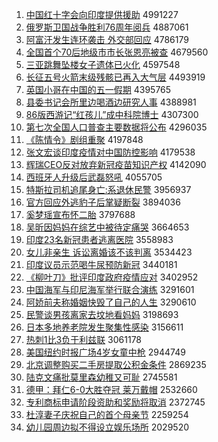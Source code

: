 1. [中国红十字会向印度提供援助](http://www.baidu.com/baidu?cl=3&tn=SE_baiduhomet8_jmjb7mjw&rsv_dl=fyb_top&fr=top1000&wd=%D6%D0%B9%FA%BA%EC%CA%AE%D7%D6%BB%E1%CF%F2%D3%A1%B6%C8%CC%E1%B9%A9%D4%AE%D6%FA) 4991227
1. [俄罗斯卫国战争胜利76周年阅兵](http://www.baidu.com/baidu?cl=3&tn=SE_baiduhomet8_jmjb7mjw&rsv_dl=fyb_top&fr=top1000&wd=%B6%ED%C2%DE%CB%B9%CE%C0%B9%FA%D5%BD%D5%F9%CA%A4%C0%FB76%D6%DC%C4%EA%D4%C4%B1%F8) 4887061
1. [阿富汗发生连环袭击 外交部回应](http://www.baidu.com/baidu?cl=3&tn=SE_baiduhomet8_jmjb7mjw&rsv_dl=fyb_top&fr=top1000&wd=%B0%A2%B8%BB%BA%B9%B7%A2%C9%FA%C1%AC%BB%B7%CF%AE%BB%F7%20%CD%E2%BD%BB%B2%BF%BB%D8%D3%A6) 4786179
1. [全国首个70后地级市市长张恩亮被查](http://www.baidu.com/baidu?cl=3&tn=SE_baiduhomet8_jmjb7mjw&rsv_dl=fyb_top&fr=top1000&wd=%C8%AB%B9%FA%CA%D7%B8%F670%BA%F3%B5%D8%BC%B6%CA%D0%CA%D0%B3%A4%D5%C5%B6%F7%C1%C1%B1%BB%B2%E9) 4679560
1. [三亚跳舞坠楼女子遗体已火化](http://www.baidu.com/baidu?cl=3&tn=SE_baiduhomet8_jmjb7mjw&rsv_dl=fyb_top&fr=top1000&wd=%C8%FD%D1%C7%CC%F8%CE%E8%D7%B9%C2%A5%C5%AE%D7%D3%D2%C5%CC%E5%D2%D1%BB%F0%BB%AF) 4597548
1. [长征五号火箭末级残骸已再入大气层](http://www.baidu.com/baidu?cl=3&tn=SE_baiduhomet8_jmjb7mjw&rsv_dl=fyb_top&fr=top1000&wd=%B3%A4%D5%F7%CE%E5%BA%C5%BB%F0%BC%FD%C4%A9%BC%B6%B2%D0%BA%A1%D2%D1%D4%D9%C8%EB%B4%F3%C6%F8%B2%E3) 4493919
1. [英国小哥在中国的五一假期](http://www.baidu.com/baidu?cl=3&tn=SE_baiduhomet8_jmjb7mjw&rsv_dl=fyb_top&fr=top1000&wd=%D3%A2%B9%FA%D0%A1%B8%E7%D4%DA%D6%D0%B9%FA%B5%C4%CE%E5%D2%BB%BC%D9%C6%DA) 4395765
1. [县委书记会所里边喝酒边研究人事](http://www.baidu.com/baidu?cl=3&tn=SE_baiduhomet8_jmjb7mjw&rsv_dl=fyb_top&fr=top1000&wd=%CF%D8%CE%AF%CA%E9%BC%C7%BB%E1%CB%F9%C0%EF%B1%DF%BA%C8%BE%C6%B1%DF%D1%D0%BE%BF%C8%CB%CA%C2) 4388981
1. [86版西游记“红孩儿”成中科院博士](http://www.baidu.com/baidu?cl=3&tn=SE_baiduhomet8_jmjb7mjw&rsv_dl=fyb_top&fr=top1000&wd=86%B0%E6%CE%F7%D3%CE%BC%C7%A1%B0%BA%EC%BA%A2%B6%F9%A1%B1%B3%C9%D6%D0%BF%C6%D4%BA%B2%A9%CA%BF) 4307300
1. [第七次全国人口普查主要数据将公布](http://www.baidu.com/baidu?cl=3&tn=SE_baiduhomet8_jmjb7mjw&rsv_dl=fyb_top&fr=top1000&wd=%B5%DA%C6%DF%B4%CE%C8%AB%B9%FA%C8%CB%BF%DA%C6%D5%B2%E9%D6%F7%D2%AA%CA%FD%BE%DD%BD%AB%B9%AB%B2%BC) 4296035
1. [《陈情令》剧组重聚](http://www.baidu.com/baidu?cl=3&tn=SE_baiduhomet8_jmjb7mjw&rsv_dl=fyb_top&fr=top1000&wd=%A1%B6%B3%C2%C7%E9%C1%EE%A1%B7%BE%E7%D7%E9%D6%D8%BE%DB) 4197848
1. [张文宏谈印度疫情对中国防控影响](http://www.baidu.com/baidu?cl=3&tn=SE_baiduhomet8_jmjb7mjw&rsv_dl=fyb_top&fr=top1000&wd=%D5%C5%CE%C4%BA%EA%CC%B8%D3%A1%B6%C8%D2%DF%C7%E9%B6%D4%D6%D0%B9%FA%B7%C0%BF%D8%D3%B0%CF%EC) 4179538
1. [辉瑞CEO反对放弃新冠疫苗知识产权](http://www.baidu.com/baidu?cl=3&tn=SE_baiduhomet8_jmjb7mjw&rsv_dl=fyb_top&fr=top1000&wd=%BB%D4%C8%F0CEO%B7%B4%B6%D4%B7%C5%C6%FA%D0%C2%B9%DA%D2%DF%C3%E7%D6%AA%CA%B6%B2%FA%C8%A8) 4142090
1. [西班牙人升级后武磊怒吼](http://www.baidu.com/baidu?cl=3&tn=SE_baiduhomet8_jmjb7mjw&rsv_dl=fyb_top&fr=top1000&wd=%CE%F7%B0%E0%D1%C0%C8%CB%C9%FD%BC%B6%BA%F3%CE%E4%C0%DA%C5%AD%BA%F0) 4055705
1. [特斯拉司机追尾身亡:系退休民警](http://www.baidu.com/baidu?cl=3&tn=SE_baiduhomet8_jmjb7mjw&rsv_dl=fyb_top&fr=top1000&wd=%CC%D8%CB%B9%C0%AD%CB%BE%BB%FA%D7%B7%CE%B2%C9%ED%CD%F6%3A%CF%B5%CD%CB%D0%DD%C3%F1%BE%AF) 3956937
1. [官方回应外逃豹子后掌疑断裂](http://www.baidu.com/baidu?cl=3&tn=SE_baiduhomet8_jmjb7mjw&rsv_dl=fyb_top&fr=top1000&wd=%B9%D9%B7%BD%BB%D8%D3%A6%CD%E2%CC%D3%B1%AA%D7%D3%BA%F3%D5%C6%D2%C9%B6%CF%C1%D1) 3894036
1. [奚梦瑶宣布怀二胎](http://www.baidu.com/baidu?cl=3&tn=SE_baiduhomet8_jmjb7mjw&rsv_dl=fyb_top&fr=top1000&wd=%DE%C9%C3%CE%D1%FE%D0%FB%B2%BC%BB%B3%B6%FE%CC%A5) 3797688
1. [吴昕因妈妈在综艺中被待定痛哭](http://www.baidu.com/baidu?cl=3&tn=SE_baiduhomet8_jmjb7mjw&rsv_dl=fyb_top&fr=top1000&wd=%CE%E2%EA%BF%D2%F2%C2%E8%C2%E8%D4%DA%D7%DB%D2%D5%D6%D0%B1%BB%B4%FD%B6%A8%CD%B4%BF%DE) 3664653
1. [印度23名新冠患者逃离医院](http://www.baidu.com/baidu?cl=3&tn=SE_baiduhomet8_jmjb7mjw&rsv_dl=fyb_top&fr=top1000&wd=%D3%A1%B6%C823%C3%FB%D0%C2%B9%DA%BB%BC%D5%DF%CC%D3%C0%EB%D2%BD%D4%BA) 3558983
1. [女儿非亲生 诉讼离婚该不该判离](http://www.baidu.com/baidu?cl=3&tn=SE_baiduhomet8_jmjb7mjw&rsv_dl=fyb_top&fr=top1000&wd=%C5%AE%B6%F9%B7%C7%C7%D7%C9%FA%20%CB%DF%CB%CF%C0%EB%BB%E9%B8%C3%B2%BB%B8%C3%C5%D0%C0%EB) 3534423
1. [印度议员示范喝牛尿预防新冠](http://www.baidu.com/baidu?cl=3&tn=SE_baiduhomet8_jmjb7mjw&rsv_dl=fyb_top&fr=top1000&wd=%D3%A1%B6%C8%D2%E9%D4%B1%CA%BE%B7%B6%BA%C8%C5%A3%C4%F2%D4%A4%B7%C0%D0%C2%B9%DA) 3440181
1. [《柳叶刀》批评印度政府疫情应对](http://www.baidu.com/baidu?cl=3&tn=SE_baiduhomet8_jmjb7mjw&rsv_dl=fyb_top&fr=top1000&wd=%A1%B6%C1%F8%D2%B6%B5%B6%A1%B7%C5%FA%C6%C0%D3%A1%B6%C8%D5%FE%B8%AE%D2%DF%C7%E9%D3%A6%B6%D4) 3402952
1. [中国海军与印尼海军举行联合演练](http://www.baidu.com/baidu?cl=3&tn=SE_baiduhomet8_jmjb7mjw&rsv_dl=fyb_top&fr=top1000&wd=%D6%D0%B9%FA%BA%A3%BE%FC%D3%EB%D3%A1%C4%E1%BA%A3%BE%FC%BE%D9%D0%D0%C1%AA%BA%CF%D1%DD%C1%B7) 3291601
1. [阿娇前夫称婚姻快毁了自己的人生](http://www.baidu.com/baidu?cl=3&tn=SE_baiduhomet8_jmjb7mjw&rsv_dl=fyb_top&fr=top1000&wd=%B0%A2%BD%BF%C7%B0%B7%F2%B3%C6%BB%E9%D2%F6%BF%EC%BB%D9%C1%CB%D7%D4%BC%BA%B5%C4%C8%CB%C9%FA) 3290610
1. [民警谈男孩离家去坟地看妈妈](http://www.baidu.com/baidu?cl=3&tn=SE_baiduhomet8_jmjb7mjw&rsv_dl=fyb_top&fr=top1000&wd=%C3%F1%BE%AF%CC%B8%C4%D0%BA%A2%C0%EB%BC%D2%C8%A5%B7%D8%B5%D8%BF%B4%C2%E8%C2%E8) 3198693
1. [日本多地养老院发生聚集性感染](http://www.baidu.com/baidu?cl=3&tn=SE_baiduhomet8_jmjb7mjw&rsv_dl=fyb_top&fr=top1000&wd=%C8%D5%B1%BE%B6%E0%B5%D8%D1%F8%C0%CF%D4%BA%B7%A2%C9%FA%BE%DB%BC%AF%D0%D4%B8%D0%C8%BE) 3156611
1. [热刺1比3负于利兹联](http://www.baidu.com/baidu?cl=3&tn=SE_baiduhomet8_jmjb7mjw&rsv_dl=fyb_top&fr=top1000&wd=%C8%C8%B4%CC1%B1%C83%B8%BA%D3%DA%C0%FB%D7%C8%C1%AA) 3061178
1. [美国纽约时报广场4岁女童中枪](http://www.baidu.com/baidu?cl=3&tn=SE_baiduhomet8_jmjb7mjw&rsv_dl=fyb_top&fr=top1000&wd=%C3%C0%B9%FA%C5%A6%D4%BC%CA%B1%B1%A8%B9%E3%B3%A14%CB%EA%C5%AE%CD%AF%D6%D0%C7%B9) 2944749
1. [北京调整购买二手房提取公积金条件](http://www.baidu.com/baidu?cl=3&tn=SE_baiduhomet8_jmjb7mjw&rsv_dl=fyb_top&fr=top1000&wd=%B1%B1%BE%A9%B5%F7%D5%FB%B9%BA%C2%F2%B6%FE%CA%D6%B7%BF%CC%E1%C8%A1%B9%AB%BB%FD%BD%F0%CC%F5%BC%FE) 2869235
1. [陆克文痛批莫里森幼稚又可耻](http://www.baidu.com/baidu?cl=3&tn=SE_baiduhomet8_jmjb7mjw&rsv_dl=fyb_top&fr=top1000&wd=%C2%BD%BF%CB%CE%C4%CD%B4%C5%FA%C4%AA%C0%EF%C9%AD%D3%D7%D6%C9%D3%D6%BF%C9%B3%DC) 2745581
1. [德甲：拜仁6-0大胜夺冠 莱万戴帽](http://www.baidu.com/baidu?cl=3&tn=SE_baiduhomet8_jmjb7mjw&rsv_dl=fyb_top&fr=top1000&wd=%B5%C2%BC%D7%A3%BA%B0%DD%C8%CA6-0%B4%F3%CA%A4%B6%E1%B9%DA%20%C0%B3%CD%F2%B4%F7%C3%B1) 2532660
1. [专利商标申请阶段资助和奖励将取消](http://www.baidu.com/baidu?cl=3&tn=SE_baiduhomet8_jmjb7mjw&rsv_dl=fyb_top&fr=top1000&wd=%D7%A8%C0%FB%C9%CC%B1%EA%C9%EA%C7%EB%BD%D7%B6%CE%D7%CA%D6%FA%BA%CD%BD%B1%C0%F8%BD%AB%C8%A1%CF%FB) 2372745
1. [杜淳妻子庆祝自己的首个母亲节](http://www.baidu.com/baidu?cl=3&tn=SE_baiduhomet8_jmjb7mjw&rsv_dl=fyb_top&fr=top1000&wd=%B6%C5%B4%BE%C6%DE%D7%D3%C7%EC%D7%A3%D7%D4%BC%BA%B5%C4%CA%D7%B8%F6%C4%B8%C7%D7%BD%DA) 2259254
1. [幼儿园周边拟不得设立娱乐场所](http://www.baidu.com/baidu?cl=3&tn=SE_baiduhomet8_jmjb7mjw&rsv_dl=fyb_top&fr=top1000&wd=%D3%D7%B6%F9%D4%B0%D6%DC%B1%DF%C4%E2%B2%BB%B5%C3%C9%E8%C1%A2%D3%E9%C0%D6%B3%A1%CB%F9) 2029520